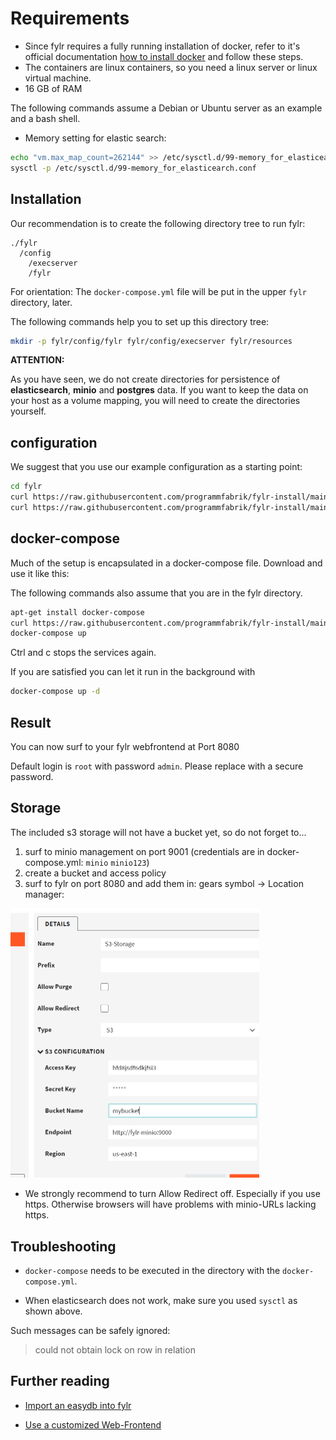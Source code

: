 # Requirements

* Since fylr requires a fully running installation of docker, refer to it's official documentation [how to install docker](https://docs.docker.com/engine/install/) and follow these steps.
* The containers are linux containers, so you need a linux server or linux virtual machine.
* 16 GB of RAM

The following commands assume a Debian or Ubuntu server as an example and a bash shell.

* Memory setting for elastic search:

```bash
echo "vm.max_map_count=262144" >> /etc/sysctl.d/99-memory_for_elasticearch.conf
sysctl -p /etc/sysctl.d/99-memory_for_elasticearch.conf
```

## Installation

Our recommendation is to create the following directory tree to run fylr:

```text
./fylr
  /config
    /execserver
    /fylr
```

For orientation: The `docker-compose.yml` file will be put in the upper `fylr` directory, later.

The following commands help you to set up this directory tree:

```bash
mkdir -p fylr/config/fylr fylr/config/execserver fylr/resources
```

**ATTENTION:**

As you have seen, we do not create directories for persistence of **elasticsearch**, **minio** and **postgres** data. If you want to keep the data on your host as a volume mapping, you will need to create the directories yourself.

## configuration

We suggest that you use our example configuration as a starting point:

```bash
cd fylr
curl https://raw.githubusercontent.com/programmfabrik/fylr-install/main/docker/config/fylr/fylr.yml -o config/fylr/fylr.yml
curl https://raw.githubusercontent.com/programmfabrik/fylr-install/main/docker/config/execserver/fylr.yml -o config/execserver/fylr.yml
```

## docker-compose

Much of the setup is encapsulated in a docker-compose file. Download and use it like this:

The following commands also assume that you are in the fylr directory.

```bash
apt-get install docker-compose
curl https://raw.githubusercontent.com/programmfabrik/fylr-install/main/docker/docker-compose.yml -o docker-compose.yml
docker-compose up
```
Ctrl and c stops the services again.

If you are satisfied you can let it run in the background with

```bash
docker-compose up -d
```

## Result

You can now surf to your fylr webfrontend at Port 8080

Default login is `root` with password `admin`. Please replace with a secure password.

## Storage

The included s3 storage will not have a bucket yet, so do not forget to...
1. surf to minio management on port 9001 (credentials are in docker-compose.yml: `minio` `minio123`)
2. create a bucket and access policy
3. surf to fylr on port 8080 and add them in: gears symbol -> Location manager:

<img src="flyr-localtion-manager-s3-minio.png" width="398">

* We strongly recommend to turn Allow Redirect off. Especially if you use https. Otherwise browsers will have problems with minio-URLs lacking https.

## Troubleshooting

* `docker-compose` needs to be executed in the directory with the `docker-compose.yml`.

* When elasticsearch does not work, make sure you used `sysctl` as shown above.

Such messages can be safely ignored:
> could not obtain lock on row in relation

## Further reading

* [Import an easydb into fylr](../customization/restore-easydb5.md)

* [Use a customized Web-Frontend](../customization/webfrontend.md)
